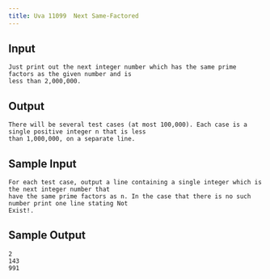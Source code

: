 ```yaml
---
title: Uva 11099  Next Same-Factored
---
```



## Input

```text
Just print out the next integer number which has the same prime factors as the given number and is
less than 2,000,000.
```

## Output

```text
There will be several test cases (at most 100,000). Each case is a single positive integer n that is less
than 1,000,000, on a separate line.

```

## Sample Input

```text
For each test case, output a line containing a single integer which is the next integer number that
have the same prime factors as n. In the case that there is no such number print one line stating Not
Exist!.

```

## Sample Output

```text
2
143
991

```
